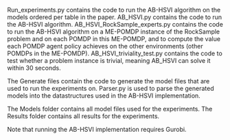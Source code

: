 Run_experiments.py contains the code to run the AB-HSVI algorithm on the models ordered per table in the paper. AB_HSVI.py contains the code to run the AB-HSVI algorithm. AB_HSVI_RockSample_experts.py contains the code to run the AB-HSVI algorithm on a ME-POMDP instance of the RockSample problem and on each POMDP in this ME-POMDP, and to compute the value each POMDP agent policy achieves on the other environments (other POMDPs in the ME-POMDP).
AB_HSVI_triviality_test.py contains the code to test whether a problem instance is trivial, meaning AB_HSVI can solve it within 30 seconds.

The Generate files contain the code to generate the model files that are used to run the experiments on. Parser.py is used to parse the generated models into the datastructures used in the AB-HSVI implementation.

The Models folder contains all model files used for the experiments. The Results folder contains all results for the experiments.

Note that running the AB-HSVI implementation requires Gurobi.